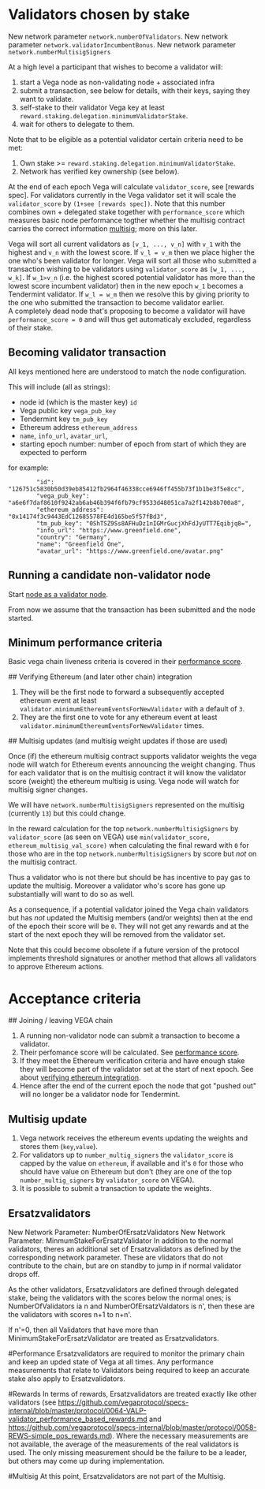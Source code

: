 # Validators chosen by stake

New network parameter `network.numberOfValidators`. 
New network parameter `network.validatorIncumbentBonus`.
New network parameter `network.numberMultisigSigners`

At a high level a participant that wishes to become a validator will:
1) start a Vega node as non-validating node + associated infra 
1) submit a transaction, see below for details, with their keys, saying they want to validate.
1) self-stake to their validator Vega key at least `reward.staking.delegation.minimumValidatorStake`. 
1) wait for others to delegate to them. 

Note that to be eligible as a potential validator certain criteria need to be met: 
1) Own stake >= `reward.staking.delegation.minimumValidatorStake`. 
1) Network has verified key ownership (see below).


At the end of each epoch Vega will calculate `validator_score`, see [rewards spec]. 
For validators currently in the Vega validator set it will scale the `validator_score` by `(1+see [rewards spec])`. 
Note that this number combines own + delegated stake together with `performance_score` which measures basic node performance togther whether the multisig contract carries the correct information [multisig](0030-multisig_control_spec.md); more on this later.

Vega will sort all current validators as `[v_1, ..., v_n]` with `v_1` with the highest and `v_n` with the lowest score. 
If `v_l = v_m` then we place higher the one who's been validator for longer.
Vega will sort all those who submitted a transaction wishing to be validators using `validator_score` as `[w_1, ..., w_k]`. 
If `w_1>v_n` (i.e. the highest scored potential validator has more than the lowest score incumbent validator) then in the new epoch `w_1` becomes a Tendermint validator. If `w_l = w_m` then we resolve this by giving priority to the one who submitted the transaction to become validator earlier.  
A completely dead node that's proposing to become a validator will have `performance_score = 0` and will thus get automaticaly excluded, regardless of their stake.


## Becoming validator transaction 
All keys mentioned here are understood to match the node configuration.

This will include (all as strings):
- node id (which is the master key) `id`
- Vega public key `vega_pub_key` 
- Tendermint key `tm_pub_key`
- Ethereum address `ethereum_address`
- `name`, `info_url`, `avatar_url`, 
- starting epoch number: number of epoch from start of which they are expected to perform

for example:
```
        "id": "126751c5830b50d39eb85412fb2964f46338cce6946ff455b73f1b1be3f5e8cc",
        "vega_pub_key": "a6e6f7daf8610f9242ab6ab46b394f6fb79cf9533d48051ca7a2f142b8b700a8",
        "ethereum_address": "0x14174f3c9443EdC12685578FE4d165be5f57fBd3",
        "tm_pub_key": "0ShTSZ9Ss8AFHuDz1nIGMrGucjXhFdJyUTT7Eqibjq8=",
        "info_url": "https://www.greenfield.one",
        "country": "Germany",
        "name": "Greenfield One",
        "avatar_url": "https://www.greenfield.one/avatar.png"
```

## Running a candidate non-validator node
Start [node as a validator node](https://github.com/vegaprotocol/networks/blob/master/README.md).

From now we assume that the transaction has been submitted and the node started. 

## Minimum performance criteria

Basic vega chain liveness criteria is covered in their [performance score](0064-validator-performance-based-rewards.md). 

## Verifying Ethereum (and later other chain) integration
1) They will be the first node to forward a subsequently accepted ethereum event at least `validator.minimumEthereumEventsForNewValidator` with a default of `3`. 
1) They are the first one to vote for any ethereum event at least `validator.minimumEthereumEventsForNewValidator` times. 

## Multisig updates (and multisig weight updates if those are used)

Once (if) the ethereum multisig contract supports validator weights the vega node will watch for Ethereum events announcing the weight changing. 
Thus for each validator that is on the multisig contract it will know the validator score (weight) the ethereum multisig is using. 
Vega node will watch for multisig signer changes. 

We will have `network.numberMultisigSigners` represented on the multisig (currently `13`) but this could change. 

In the reward calculation for the top `network.numberMultisigSigners` by `validator_score` (as seen on VEGA) use `min(validator_score, ethereum_multisig_val_score)` when calculating the final reward with `0` for those who are in the top `network.numberMultisigSigners` by score but *not* on the multisig contract. 

Thus a validator who is not there but should be has incentive to pay gas to update the multisig. Moreover a validator who's score has gone up substantially will want to do so as well. 

As a consequence, if a potential validator joined the Vega chain validators but has *not* updated the Multisig members (and/or weights) then at the end of the epoch their score will be `0`. 
They will not get any rewards and at the start of the next epoch they will be removed from the validator set. 

Note that this could become obsolete if a future version of the protocol implements threshold signatures or another method that allows all validators to approve Ethereum actions. 


# Acceptance criteria

## Joining / leaving VEGA chain
1) A running non-validator node can submit a transaction to become a validator. 
2) Their perfomance score will be calculated. See [performance score](0064-validator-performance-based-rewards.md).
3) If they meet the Ethereum verification criteria and have enough stake they will become part of the validator set at the start of next epoch. See about [verifying ethereum integration](#VerifyingEthereum).
4) Hence after the end of the current epoch the node that got "pushed out" will no longer be a validator node for Tendermint. 

## Multisig update
1) Vega network receives the ethereum events updating the weights and stores them (`key`,`value`). 
2) For validators up to `number_multig_signers` the `validator_score` is capped by the value on `ethereum`, if available and it's `0` for those who should have value on Ethereum but don't (they are one of the top `number_multig_signers` by `validator_score` on VEGA). 
3) It is possible to submit a transaction to update the weights. 

## Ersatzvalidators
New Network Parameter: NumberOfErsatzValidators
New Network Parameter: MinmumStakeForErsatzValidator
In addition to the normal validators, theres an additional set of Ersatzvalidators as defined by
the corresponding network parameter. These are vlidators that do not contribute to the 
chain, but are on standby to jump in if normal validator drops off. 

As the other validators, Ersatzvalidators are defined through delegated stake, being the validators
with the scores below the normal ones; is NumberOfValidators ia n and NumberOfErsatzValdators is n', 
then these are the validators with scores n+1 to n+n'.

If n'=0, then all Validators that have more than MinimumStakeForErsatzValidator are treated
as Ersatzvalidators. 

#Performance
Ersatzvalidators are required to monitor the primary chain and keep an upded state of
Vega at all times. Any performance measurements that relate to Validators
being required to keep an accurate stake also apply to Ersatzvalidators. 

#Rewards
In terms of rewards, Ersatzvalidators are treated exactly like other validators (see https://github.com/vegaprotocol/specs-internal/blob/master/protocol/0064-VALP-validator_performance_based_rewards.md and https://github.com/vegaprotocol/specs-internal/blob/master/protocol/0058-REWS-simple_pos_rewards.md). Where the necessary measurements are not available,
the average of the measurements of the real validators is used. 
The only missing measurement should be the failure to be a leader, but others may come up during implementation.

#Multisig
At this point, Ersatzvalidators are not part of the Multisig.
